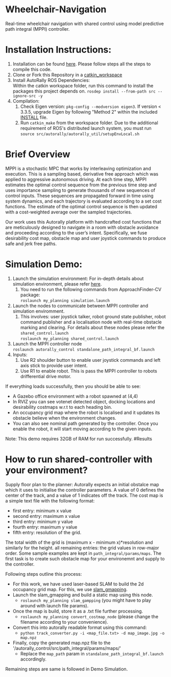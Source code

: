 # Wheelchair-Navigation

Real-time wheelchair navigation with shared control using model predictive path integral (MPPI) controller.

# Installation Instructions:

1. Installation can be found [here](https://github.com/AutoRally/autorally#1-install-prerequisites). Please follow steps
   all the steps to compile this code.
2. Clone or Fork this Repository in a [catkin_workspace](http://wiki.ros.org/catkin/workspaces)
3. Install AutoRally ROS Dependencies:<br>
   Within the catkin workspace folder, run this command to install the packages this project depends on.
   `rosdep install --from-path src --ignore-src -y`
4. Compilation:
    1. Check Eigen version: `pkg-config --modversion eigen3`. If version < 3.3.5, upgrade Eigen by following "Method 2"
       within the included [INSTALL](https://github.com/eigenteam/eigen-git-mirror/blob/master/INSTALL) file.
    2. Run `catkin_make` from the workspace folder. Due to the additional requirement of ROS's distributed launch
       system, you must run
       `source src/autorally/autorally_util/setupEnvLocal.sh`

# Brief Overview

MPPI is a stochastic MPC that works by interleaving optimization and execution. This is a sampling based, derivative
free approach which was applied to aggressive autonomous driving. At each time step, MPPI estimates the optimal control
sequence from the previous time step and uses importance sampling to generate thousands of new sequences of control
inputs. These sequences are propagated forward in time using system dynamics, and each trajectory is evaluated according
to a set cost functions. The estimate of the optimal control sequence is then updated with a cost-weighted average over
the sampled trajectories.

Our work uses this Autorally platform with handcrafted cost functions that are meticulously designed to navigate in a
room with obstacle avoidance and proceeding according to the user’s intent. Specifically, we fuse desirability cost map,
obstacle map and user joystick commands to produce safe and jerk free paths.

# Simulation Demo:

1. Launch the simulation environment: For in-depth details about simulation environment, please
   refer [here](https://github.com/ShivamThukral/ApproachFinder-CV#demo-in-simulation).
    1. You need to run the following commands from ApproachFinder-CV package: <br>
       `roslaunch my_planning simulation.launch`
2. Launch the nodes to communicate between MPPI controller and simulation enviromment.
    1. This involves: user joystick talker, robot ground state publisher, robot command publisher and a localisation
       node with real-time obstacle marking and clearing. For details about these nodes please refer
       the `shared_control.launch`<br>
       `roslaunch my_planning shared_control.launch`
3. Launch the MPPI controller node <br>
   `roslaunch autorally_control standalone_path_integral_bf.launch`
4. Inputs: 
   1. Use R2 shoulder button to enable user joystick commands and left axis stick to provide user intent.
   2. Use R1 to enable robot. This is pass the MPPI controller to robots drifferential drive motor.
   

If everything loads successfully, then you should be able to see:

- A Gazebo office environment with a robot spawned at (4,4)
- In RVIZ you can see votenet detected object, docking locations and desirability costmaps w.r.t to each heading bin.
- An occupancy grid map where the robot is localised and it updates its obstacle believe when the environment changes.
- You can also see nominal path generated by the controller. Once you enable the robot, it will start moving according
  to the given inputs.

Note: This demo requires 32GB of RAM for run successfully.
#Results


# How to run shared-controller with your environment?

Supply floor plan to the planner:
Autorally expects an initial obstalce map which it uses to initialise the controller parameters. A value of 0 defines
the center of the track, and a value of 1 indicates off the track. The cost map is a simple text file with the following
format:

- first entry: minimum x value
- second entry: maximum x value
- third entry: minimum y value
- fourth entry: maximum y value
- fifth entry: resolution of the grid.

The total width of the grid is (maximum x - minimum x)*resolution and similarly for the height. all remaining entries:
the grid values in row-major order. Some sample examples are kept in `path_integral/params/maps`. The first task is to
create such obstacle map for your environemnt and supply to the controller.

Following steps outline this process:

- For this work, we have used laser-based SLAM to build the 2d occupancy grid map. For this, we
  use [slam_gmapping](http://wiki.ros.org/gmapping).
- Launch the slam_gmapping and build a static map using this node.
    - `roslaunch my_planning slam_gampping` (you might have to play around with launch file params).
- Once the map is build, store it as a .txt file further processing.
    - `roslaunch my_planning convert_costmap_node` (please change the filename according to your convenience).
- Convert this into autorally readable format using this command:
    - `python track_converter.py -i <map_file.txt> -d map_image.jpg -o map.npz`
- Finally, copy the generated map.npz file to the  '/autorally_control/src/path_integral/params/maps/'
    - Replace the `map_path` param in `standalone_path_integral_bf.launch` accordingly.

Remaining steps are same is followed in Demo Simulation.